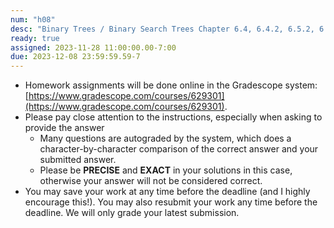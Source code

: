 ```yaml
---
num: "h08"
desc: "Binary Trees / Binary Search Trees Chapter 6.4, 6.4.2, 6.5.2, 6.7 - 6.7.3"
ready: true
assigned: 2023-11-28 11:00:00.00-7:00
due: 2023-12-08 23:59:59.59-7
---
```


* Homework assignments will be done online in the Gradescope system: [https://www.gradescope.com/courses/629301](https://www.gradescope.com/courses/629301).
* Please pay close attention to the instructions, especially when asking to provide the answer
	* Many questions are autograded by the system, which does a character-by-character comparison of the correct answer and your submitted answer.
	* Please be **PRECISE** and **EXACT** in your solutions in this case, otherwise your answer will not be considered correct.
* You may save your work at any time before the deadline (and I highly encourage this!). You may also resubmit your work any time before the deadline. We will only grade your latest submission.

